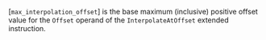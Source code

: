 [`max_interpolation_offset`] is the
base maximum (inclusive) positive offset value for the `Offset`
operand of the `InterpolateAtOffset` extended instruction.